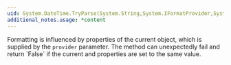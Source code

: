 ```yaml
---
uid: System.DateTime.TryParse(System.String,System.IFormatProvider,System.Globalization.DateTimeStyles,System.DateTime@)
additional_notes.usage: *content
---
```


<p>Formatting is influenced by properties of the current <xref href="System.Globalization.DateTimeFormatInfo"></xref> object, which is supplied by the <code>provider</code> parameter. The <xref href="System.DateTime.TryParse*"></xref> method can unexpectedly fail and return `False` if the current <xref href="System.Globalization.DateTimeFormatInfo.DateSeparator"></xref> and <xref href="System.Globalization.DateTimeFormatInfo.TimeSeparator"></xref> properties are set to the same value.</p>


